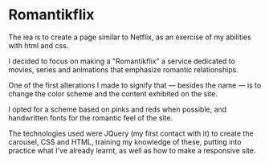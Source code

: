 # Romantikflix

The iea is to create a page similar to Netflix, as an exercise of my abilities with html and css.

 I decided to focus on making a "Romantikflix" a service dedicated to movies, series and animations that emphasize romantic relationships.

 One of the first alterations I made to signify that — besides the name — is to change the color scheme and the content exhibited on the site.

 I opted for a scheme based on pinks and reds when possible, and handwritten fonts for the romantic feel of the site.

 The technologies used were JQuery (my first contact with it) to create the carousel, CSS and HTML, training my knowledge of these, putting into practice what I've already learnt, as well as how to make a responsive site.
 

